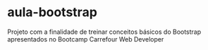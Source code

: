 # aula-bootstrap
Projeto com a finalidade de treinar conceitos básicos do Bootstrap apresentados no Bootcamp Carrefour Web Developer
